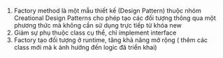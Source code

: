 1. Factory method là một mẫu thiết kế (Design Pattern) thuộc nhóm Creational Design Patterns
cho phép tạo các đối tượng thông qua một phương thức mà không cần sử dụng trực tiếp từ khóa new
2. Giảm sự phụ thuộc class cụ thể, chỉ implement interface
3. Factory tạo đối tượng ở runtime, tăng khả năng mở rộng ( thêm các class mới mà k ảnh hướng đến logic đã triển khai)